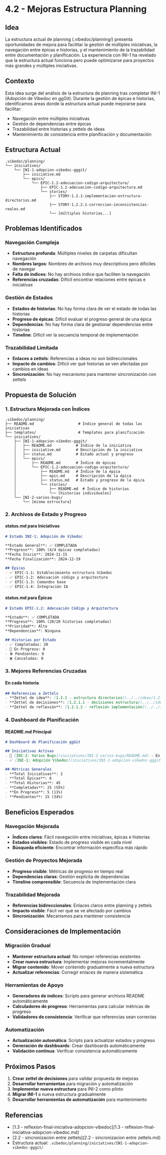 # 4.2 - Mejoras Estructura Planning

## Idea

La estructura actual de planning (.vibedoc/planning/) presenta oportunidades de mejora para facilitar la gestión de múltiples iniciativas, la navegación entre épicas e historias, y el mantenimiento de la trazabilidad entre documentación y planificación. La experiencia con INI-1 ha revelado que la estructura actual funciona pero puede optimizarse para proyectos más grandes y múltiples iniciativas.

## Contexto

Esta idea surge del análisis de la estructura de planning tras completar INI-1 (Adopción de Vibedoc en ggGit). Durante la gestión de épicas e historias, identificamos áreas donde la estructura actual puede mejorarse para facilitar:

- Navegación entre múltiples iniciativas
- Gestión de dependencias entre épicas
- Trazabilidad entre historias y zettels de ideas
- Mantenimiento de consistencia entre planificación y documentación

## Estructura Actual

```
.vibedoc/planning/
└── iniciatives/
    └── INI-1-adopcion-vibedoc-gggit/
        ├── iniciative.md
        └── epics/
            └── EPIC-1.2-adecuacion-codigo-arquitectura/
                ├── EPIC-1.2-adecuacion-codigo-arquitectura.md
                └── stories/
                    ├── STORY-1.2.1-implementacion-estructura-directorios.md
                    ├── STORY-1.2.2.1-correccion-inconsistencias-reales.md
                    └── [múltiples historias...]
```

## Problemas Identificados

### Navegación Compleja
- **Estructura profunda**: Múltiples niveles de carpetas dificultan navegación
- **Nombres largos**: Nombres de archivos muy descriptivos pero difíciles de navegar
- **Falta de índices**: No hay archivos índice que faciliten la navegación
- **Referencias cruzadas**: Difícil encontrar relaciones entre épicas e iniciativas

### Gestión de Estados
- **Estados de historias**: No hay forma clara de ver el estado de todas las historias
- **Progreso de épicas**: Difícil evaluar el progreso general de una épica
- **Dependencias**: No hay forma clara de gestionar dependencias entre historias
- **Timeline**: Difícil ver la secuencia temporal de implementación

### Trazabilidad Limitada
- **Enlaces a zettels**: Referencias a ideas no son bidireccionales
- **Impacto de cambios**: Difícil ver qué historias se ven afectadas por cambios en ideas
- **Sincronización**: No hay mecanismo para mantener sincronización con zettels

## Propuesta de Solución

### 1. Estructura Mejorada con Índices

```
.vibedoc/planning/
├── README.md                    # Índice general de todas las iniciativas
├── templates/                   # Templates para planificación
└── iniciatives/
    ├── INI-1-adopcion-vibedoc-gggit/
    │   ├── README.md           # Índice de la iniciativa
    │   ├── iniciative.md       # Descripción de la iniciativa
    │   ├── status.md           # Estado actual y progreso
    │   └── epics/
    │       ├── README.md       # Índice de épicas
    │       └── EPIC-1.2-adecuacion-codigo-arquitectura/
    │           ├── README.md   # Índice de la épica
    │           ├── epic.md     # Descripción de la épica
    │           ├── status.md   # Estado y progreso de la épica
    │           └── stories/
    │               ├── README.md  # Índice de historias
    │               └── [historias individuales]
    └── INI-2-varios-bugs/
        └── [misma estructura]
```

### 2. Archivos de Estado y Progreso

#### status.md para Iniciativas
```markdown
# Estado INI-1: Adopción de Vibedoc

**Estado General**: ✅ COMPLETADA
**Progreso**: 100% (4/4 épicas completadas)
**Fecha Inicio**: 2024-11-15
**Fecha Finalización**: 2024-12-19

## Épicas
- ✅ EPIC-1.1: Establecimiento estructura Vibedoc
- ✅ EPIC-1.2: Adecuación código y arquitectura  
- ✅ EPIC-1.3: Comandos base
- ✅ EPIC-1.4: Integración IA
```

#### status.md para Épicas
```markdown
# Estado EPIC-1.2: Adecuación Código y Arquitectura

**Estado**: ✅ COMPLETADA
**Progreso**: 100% (20/20 historias completadas)
**Prioridad**: Alta
**Dependencias**: Ninguna

## Historias por Estado
- ✅ Completadas: 20
- 🔄 En Progreso: 0  
- ⏸️ Pendientes: 0
- ❌ Canceladas: 0
```

### 3. Mejores Referencias Cruzadas

#### En cada historia
```markdown
## Referencias a Zettels
- **Zettel de idea**: [1.2.1 - estructura directorios](../../ideas/1.2.1 - estructura de directorios python.md)
- **Zettel de decisiones**: [1.2.1.1 - decisiones estructura](../../ideas/1.2.1.1 - decisiones estructura directorios python.md)
- **Zettel de reflexión**: [1.2.1.2 - reflexión implementación](../../ideas/1.2.1.2 - reflexion implementacion estructura.md)
```

### 4. Dashboard de Planificación

#### README.md Principal
```markdown
# Dashboard de Planificación ggGit

## Iniciativas Activas
- 🔄 [INI-2: Varios Bugs](iniciatives/INI-2-varios-bugs/README.md) - En Progreso
- ✅ [INI-1: Adopción Vibedoc](iniciatives/INI-1-adopcion-vibedoc-gggit/README.md) - Completada

## Métricas Generales
- **Total Iniciativas**: 2
- **Total Épicas**: 6
- **Total Historias**: 45
- **Completadas**: 25 (55%)
- **En Progreso**: 5 (11%)
- **Pendientes**: 15 (34%)
```

## Beneficios Esperados

### Navegación Mejorada
- **Índices claros**: Fácil navegación entre iniciativas, épicas e historias
- **Estados visibles**: Estado de progreso visible en cada nivel
- **Búsqueda eficiente**: Encontrar información específica más rápido

### Gestión de Proyectos Mejorada
- **Progreso visible**: Métricas de progreso en tiempo real
- **Dependencias claras**: Gestión explícita de dependencias
- **Timeline comprensible**: Secuencia de implementación clara

### Trazabilidad Mejorada
- **Referencias bidireccionales**: Enlaces claros entre planning y zettels
- **Impacto visible**: Fácil ver qué se ve afectado por cambios
- **Sincronización**: Mecanismos para mantener consistencia

## Consideraciones de Implementación

### Migración Gradual
- **Mantener estructura actual**: No romper referencias existentes
- **Crear nueva estructura**: Implementar mejoras incrementalmente
- **Migrar contenido**: Mover contenido gradualmente a nueva estructura
- **Actualizar referencias**: Corregir enlaces de manera sistemática

### Herramientas de Apoyo
- **Generadores de índices**: Scripts para generar archivos README automáticamente
- **Calculadores de progreso**: Herramientas para calcular métricas de progreso
- **Validadores de consistencia**: Verificar que referencias sean correctas

### Automatización
- **Actualización automática**: Scripts para actualizar estados y progreso
- **Generación de dashboards**: Crear dashboards automáticamente
- **Validación continua**: Verificar consistencia automáticamente

## Próximos Pasos

1. **Crear zettel de decisiones** para validar propuesta de mejoras
2. **Desarrollar herramientas** para migración y automatización
3. **Implementar nueva estructura** para INI-2 como piloto
4. **Migrar INI-1** a nueva estructura gradualmente
5. **Desarrollar herramientas de automatización** para mantenimiento

## Referencias

- [1.3 - reflexion-final-iniciativa-adopcion-vibedoc](1.3 - reflexion-final-iniciativa-adopcion-vibedoc.md)
- [2.2 - sincronizacion entre zettels](2.2 - sincronizacion entre zettels.md)
- Estructura actual: `.vibedoc/planning/iniciatives/INI-1-adopcion-vibedoc-gggit/`
